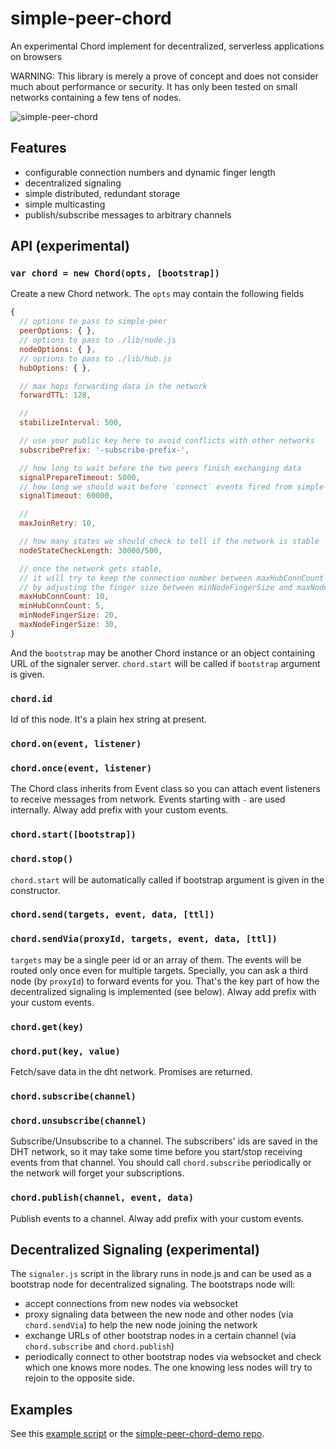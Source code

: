 # simple-peer-chord
An experimental Chord implement for decentralized, serverless applications on browsers

WARNING: This library is merely a prove of concept and does not consider much about performance or security. It has only been tested on small networks containing a few tens of nodes.

![simple-peer-chord](https://cloud.githubusercontent.com/assets/1967664/19626428/57e644f6-9964-11e6-8743-4d24e6035a3f.png)

## Features
* configurable connection numbers and dynamic finger length
* decentralized signaling
* simple distributed, redundant storage
* simple multicasting
* publish/subscribe messages to arbitrary channels

## API (experimental)
### ```var chord = new Chord(opts, [bootstrap])```
Create a new Chord network. The ```opts``` may contain the following fields
```javascript
{
  // options to pass to simple-peer
  peerOptions: { },
  // options to pass to ./lib/node.js
  nodeOptions: { },
  // options to pass to ./lib/hub.js
  hubOptions: { },

  // max hops forwarding data in the network
  forwardTTL: 128,

  //
  stabilizeInterval: 500,

  // use your public key here to avoid conflicts with other networks
  subscribePrefix: '-subscribe-prefix-',

  // how long to wait before the two peers finish exchanging data
  signalPrepareTimeout: 5000,
  // how long we should wait before `connect` events fired from simple-peer
  signalTimeout: 60000,

  // 
  maxJoinRetry: 10,

  // how many states we should check to tell if the network is stable
  nodeStateCheckLength: 30000/500,

  // once the network gets stable,
  // it will try to keep the connection number between maxHubConnCount and minHubConnCount
  // by adjusting the finger size between minNodeFingerSize and maxNodeFingerSize
  maxHubConnCount: 10,
  minHubConnCount: 5,
  minNodeFingerSize: 20,
  maxNodeFingerSize: 30,
}
```
And the ```bootstrap``` may be another Chord instance or an object containing URL of the signaler server. ```chord.start``` will be called if ```bootstrap``` argument is given.

### ```chord.id```
Id of this node. It's a plain hex string at present.

### ```chord.on(event, listener)```
### ```chord.once(event, listener)```
The Chord class inherits from Event class so you can attach event listeners to receive messages from network. Events starting with ```-``` are used internally. Alway add prefix with your custom events.

### ```chord.start([bootstrap])```
### ```chord.stop()```
```chord.start``` will be automatically called if bootstrap argument is given in the constructor.

### ```chord.send(targets, event, data, [ttl])```
### ```chord.sendVia(proxyId, targets, event, data, [ttl])```
```targets``` may be a single peer id or an array of them. The events will be routed only once even for multiple targets. Specially, you can ask a third node (by ```proxyId```) to forward events for you. That's the key part of how the decentralized signaling is implemented (see below). Alway add prefix with your custom events.

### ```chord.get(key)```
### ```chord.put(key, value)```
Fetch/save data in the dht network. Promises are returned.

### ```chord.subscribe(channel)```
### ```chord.unsubscribe(channel)```
Subscribe/Unsubscribe to a channel. The subscribers' ids are saved in the DHT network, so it may take some time before you start/stop receiving events from that channel. You should call ```chord.subscribe``` periodically or the network will forget your subscriptions.

### ```chord.publish(channel, event, data)```
Publish events to a channel. Alway add prefix with your custom events.

## Decentralized Signaling (experimental)
The ```signaler.js``` script in the library runs in node.js and can be used as a bootstrap node for decentralized signaling. The bootstraps node will:
* accept connections from new nodes via websocket
* proxy signaling data between the new node and other nodes (via ```chord.sendVia```) to help the new node joining the network
* exchange URLs of other bootstrap nodes in a certain channel (via ```chord.subscribe``` and ```chord.publish```)
* periodically connect to other bootstrap nodes via websocket and check which one knows more nodes. The one knowing less nodes will try to rejoin to the opposite side.

## Examples
See this [example script](https://github.com/oxyflour/simple-peer-chord/blob/master/example/index.js) or the [simple-peer-chord-demo repo](https://github.com/oxyflour/simple-peer-chord-demo).